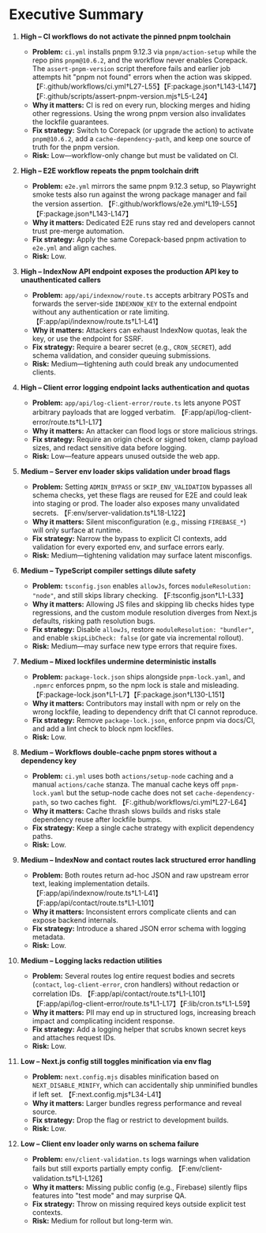 # Executive Summary

1. **High – CI workflows do not activate the pinned pnpm toolchain**  
   - **Problem:** `ci.yml` installs pnpm 9.12.3 via `pnpm/action-setup` while the repo pins `pnpm@10.6.2`, and the workflow never enables Corepack. The `assert-pnpm-version` script therefore fails and earlier job attempts hit "pnpm not found" errors when the action was skipped. 【F:.github/workflows/ci.yml†L27-L55】【F:package.json†L143-L147】【F:.github/scripts/assert-pnpm-version.mjs†L5-L24】  
   - **Why it matters:** CI is red on every run, blocking merges and hiding other regressions. Using the wrong pnpm version also invalidates the lockfile guarantees.  
   - **Fix strategy:** Switch to Corepack (or upgrade the action) to activate `pnpm@10.6.2`, add a `cache-dependency-path`, and keep one source of truth for the pnpm version.  
   - **Risk:** Low—workflow-only change but must be validated on CI.

2. **High – E2E workflow repeats the pnpm toolchain drift**  
   - **Problem:** `e2e.yml` mirrors the same pnpm 9.12.3 setup, so Playwright smoke tests also run against the wrong package manager and fail the version assertion. 【F:.github/workflows/e2e.yml†L19-L55】【F:package.json†L143-L147】  
   - **Why it matters:** Dedicated E2E runs stay red and developers cannot trust pre-merge automation.  
   - **Fix strategy:** Apply the same Corepack-based pnpm activation to `e2e.yml` and align caches.  
   - **Risk:** Low.

3. **High – IndexNow API endpoint exposes the production API key to unauthenticated callers**  
   - **Problem:** `app/api/indexnow/route.ts` accepts arbitrary POSTs and forwards the server-side `INDEXNOW_KEY` to the external endpoint without any authentication or rate limiting. 【F:app/api/indexnow/route.ts†L1-L41】  
   - **Why it matters:** Attackers can exhaust IndexNow quotas, leak the key, or use the endpoint for SSRF.  
   - **Fix strategy:** Require a bearer secret (e.g., `CRON_SECRET`), add schema validation, and consider queuing submissions.  
   - **Risk:** Medium—tightening auth could break any undocumented clients.

4. **High – Client error logging endpoint lacks authentication and quotas**  
   - **Problem:** `app/api/log-client-error/route.ts` lets anyone POST arbitrary payloads that are logged verbatim. 【F:app/api/log-client-error/route.ts†L1-L17】  
   - **Why it matters:** An attacker can flood logs or store malicious strings.  
   - **Fix strategy:** Require an origin check or signed token, clamp payload sizes, and redact sensitive data before logging.  
   - **Risk:** Low—feature appears unused outside the web app.

5. **Medium – Server env loader skips validation under broad flags**  
   - **Problem:** Setting `ADMIN_BYPASS` or `SKIP_ENV_VALIDATION` bypasses all schema checks, yet these flags are reused for E2E and could leak into staging or prod. The loader also exposes many unvalidated secrets. 【F:env/server-validation.ts†L18-L122】  
   - **Why it matters:** Silent misconfiguration (e.g., missing `FIREBASE_*`) will only surface at runtime.  
   - **Fix strategy:** Narrow the bypass to explicit CI contexts, add validation for every exported env, and surface errors early.  
   - **Risk:** Medium—tightening validation may surface latent misconfigs.

6. **Medium – TypeScript compiler settings dilute safety**  
   - **Problem:** `tsconfig.json` enables `allowJs`, forces `moduleResolution: "node"`, and still skips library checking. 【F:tsconfig.json†L1-L33】  
   - **Why it matters:** Allowing JS files and skipping lib checks hides type regressions, and the custom module resolution diverges from Next.js defaults, risking path resolution bugs.  
   - **Fix strategy:** Disable `allowJs`, restore `moduleResolution: "bundler"`, and enable `skipLibCheck: false` (or gate via incremental rollout).  
   - **Risk:** Medium—may surface new type errors that require fixes.

7. **Medium – Mixed lockfiles undermine deterministic installs**  
   - **Problem:** `package-lock.json` ships alongside `pnpm-lock.yaml`, and `.npmrc` enforces pnpm, so the npm lock is stale and misleading. 【F:package-lock.json†L1-L7】【F:package.json†L130-L151】  
   - **Why it matters:** Contributors may install with npm or rely on the wrong lockfile, leading to dependency drift that CI cannot reproduce.  
   - **Fix strategy:** Remove `package-lock.json`, enforce pnpm via docs/CI, and add a lint check to block npm lockfiles.  
   - **Risk:** Low.

8. **Medium – Workflows double-cache pnpm stores without a dependency key**  
   - **Problem:** `ci.yml` uses both `actions/setup-node` caching and a manual `actions/cache` stanza. The manual cache keys off `pnpm-lock.yaml` but the setup-node cache does not set `cache-dependency-path`, so two caches fight. 【F:.github/workflows/ci.yml†L27-L64】  
   - **Why it matters:** Cache thrash slows builds and risks stale dependency reuse after lockfile bumps.  
   - **Fix strategy:** Keep a single cache strategy with explicit dependency paths.  
   - **Risk:** Low.

9. **Medium – IndexNow and contact routes lack structured error handling**  
   - **Problem:** Both routes return ad-hoc JSON and raw upstream error text, leaking implementation details. 【F:app/api/indexnow/route.ts†L1-L41】【F:app/api/contact/route.ts†L1-L101】  
   - **Why it matters:** Inconsistent errors complicate clients and can expose backend internals.  
   - **Fix strategy:** Introduce a shared JSON error schema with logging metadata.  
   - **Risk:** Low.

10. **Medium – Logging lacks redaction utilities**  
    - **Problem:** Several routes log entire request bodies and secrets (`contact`, `log-client-error`, cron handlers) without redaction or correlation IDs. 【F:app/api/contact/route.ts†L1-L101】【F:app/api/log-client-error/route.ts†L1-L17】【F:lib/cron.ts†L1-L59】  
    - **Why it matters:** PII may end up in structured logs, increasing breach impact and complicating incident response.  
    - **Fix strategy:** Add a logging helper that scrubs known secret keys and attaches request IDs.  
    - **Risk:** Low.

11. **Low – Next.js config still toggles minification via env flag**  
    - **Problem:** `next.config.mjs` disables minification based on `NEXT_DISABLE_MINIFY`, which can accidentally ship unminified bundles if left set. 【F:next.config.mjs†L34-L41】  
    - **Why it matters:** Larger bundles regress performance and reveal source.  
    - **Fix strategy:** Drop the flag or restrict to development builds.  
    - **Risk:** Low.

12. **Low – Client env loader only warns on schema failure**  
    - **Problem:** `env/client-validation.ts` logs warnings when validation fails but still exports partially empty config. 【F:env/client-validation.ts†L1-L126】  
    - **Why it matters:** Missing public config (e.g., Firebase) silently flips features into "test mode" and may surprise QA.  
    - **Fix strategy:** Throw on missing required keys outside explicit test contexts.  
    - **Risk:** Medium for rollout but long-term win.